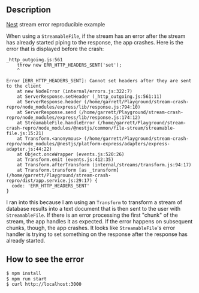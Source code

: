 ## Description

[Nest](https://github.com/nestjs/nest) stream error reproducible example

When using a `StreamableFile`, if the stream has an error after the stream has already started piping to the response, the app crashes. Here is the error that is displayed before the crash:

```
_http_outgoing.js:561
    throw new ERR_HTTP_HEADERS_SENT('set');
    ^

Error [ERR_HTTP_HEADERS_SENT]: Cannot set headers after they are sent to the client
    at new NodeError (internal/errors.js:322:7)
    at ServerResponse.setHeader (_http_outgoing.js:561:11)
    at ServerResponse.header (/home/garrett/Playground/stream-crash-repro/node_modules/express/lib/response.js:794:10)
    at ServerResponse.send (/home/garrett/Playground/stream-crash-repro/node_modules/express/lib/response.js:174:12)
    at StreamableFile.handleError (/home/garrett/Playground/stream-crash-repro/node_modules/@nestjs/common/file-stream/streamable-file.js:15:21)
    at Transform.<anonymous> (/home/garrett/Playground/stream-crash-repro/node_modules/@nestjs/platform-express/adapters/express-adapter.js:44:22)
    at Object.onceWrapper (events.js:520:26)
    at Transform.emit (events.js:412:35)
    at Transform.afterTransform (internal/streams/transform.js:94:17)
    at Transform.transform [as _transform] (/home/garrett/Playground/stream-crash-repro/dist/app.service.js:29:17) {
  code: 'ERR_HTTP_HEADERS_SENT'
}
```

I ran into this because I am using an `Transform` to transform a stream of database results into a text document that is then sent to the user with `StreamableFile`. If there is an error processing the first "chunk" of the stream, the app handles it as expected. If the error happens on subsequent chunks, though, the app crashes. It looks like `StreamableFile`'s error handler is trying to set something on the response after the response has already started.

## How to see the error

```bash
$ npm install
$ npm run start
$ curl http://localhost:3000
```
